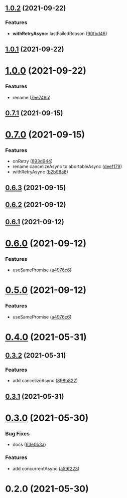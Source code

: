 ## [1.0.2](https://github.com/bowencool/async-utils/compare/v1.0.1...v1.0.2) (2021-09-22)


### Features

* **withRetryAsync:** lastFailedReason ([90fbd46](https://github.com/bowencool/async-utils/commit/90fbd46086189387080802ba6e28a0da648876a4))



## [1.0.1](https://github.com/bowencool/async-utils/compare/v1.0.0...v1.0.1) (2021-09-22)



# [1.0.0](https://github.com/bowencool/async-utils/compare/v0.7.1...v1.0.0) (2021-09-22)


### Features

* rename ([7ee748b](https://github.com/bowencool/async-utils/commit/7ee748b7d4e312b0b2f45e3e3742c804270f6b47))



## [0.7.1](https://github.com/bowencool/async-utilities/compare/v0.7.0...v0.7.1) (2021-09-15)



# [0.7.0](https://github.com/bowencool/async-utilities/compare/v0.6.2...v0.7.0) (2021-09-15)


### Features

* onRetry ([893d944](https://github.com/bowencool/async-utilities/commit/893d94476c76592210f3725c637700099920fc87))
* rename cancelizeAsync to abortableAsync ([deef179](https://github.com/bowencool/async-utilities/commit/deef179a85af7cd6f1496bdc00d84485915b3aa1))
* withRetryAsync ([b2b98a8](https://github.com/bowencool/async-utilities/commit/b2b98a8320c237a87ae0a6cd231bc4d0e089ca29))



## [0.6.3](https://github.com/bowencool/async-utilities/compare/v0.6.2...v0.6.3) (2021-09-15)



## [0.6.2](https://github.com/bowencool/async-utilities/compare/v0.6.1...v0.6.2) (2021-09-12)



## [0.6.1](https://github.com/bowencool/async-utilities/compare/v0.6.0...v0.6.1) (2021-09-12)



# [0.6.0](https://github.com/bowencool/async-utilities/compare/v0.4.0...v0.6.0) (2021-09-12)


### Features

* useSamePromise ([a4976c6](https://github.com/bowencool/async-utilities/commit/a4976c68fba5062f70415e223fbeebb98f86f334))



# [0.5.0](https://github.com/bowencool/async-utilities/compare/v0.4.0...v0.5.0) (2021-09-12)


### Features

* useSamePromise ([a4976c6](https://github.com/bowencool/async-utilities/commit/a4976c68fba5062f70415e223fbeebb98f86f334))



# [0.4.0](https://github.com/bowencool/async-utilities/compare/v0.3.2...v0.4.0) (2021-05-31)



## [0.3.2](https://github.com/bowencool/async-utilities/compare/v0.3.1...v0.3.2) (2021-05-31)


### Features

* add cancelizeAsync ([898b822](https://github.com/bowencool/async-utilities/commit/898b8225114c5c0d3ab3d3467d277ccb30b42af8))



## [0.3.1](https://github.com/bowencool/async-utilities/compare/v0.3.0...v0.3.1) (2021-05-31)



# [0.3.0](https://github.com/bowencool/async-utilities/compare/v0.2.0...v0.3.0) (2021-05-30)


### Bug Fixes

* docs ([63e0b3a](https://github.com/bowencool/async-utilities/commit/63e0b3a379c8715a22f175a28176159bed9dff87))


### Features

* add concurrentAsync ([a59f223](https://github.com/bowencool/async-utilities/commit/a59f223e9cfbabf346e6c0af8feca3aea0aa0ed8))



# 0.2.0 (2021-05-30)



